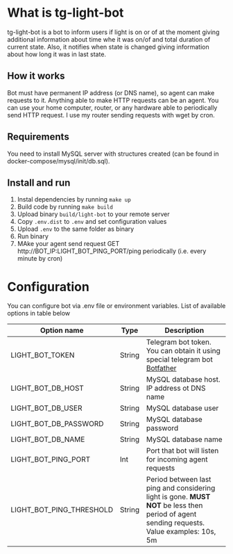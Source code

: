 # What is tg-light-bot
tg-light-bot is a bot to inform users if light is on or of at the moment giving additional information about time whe it was on/of and total duration of current state.
Also, it notifies when state is changed giving information about how long it was in last state.

## How it works
Bot must have permanent IP address (or DNS name), so agent can make requests to it.
Anything able to make HTTP requests can be an agent. You can use your home computer, router, or any hardware able to periodically send HTTP request. I use my router sending requests with wget by cron.

## Requirements
You need to install MySQL server with structures created (can be found in docker-compose/mysql/init/db.sql).

## Install and run
1. Instal dependencies by running ```make up```
2. Build code by running ```make build```
3. Upload binary ```build/light-bot``` to your remote server
4. Copy ```.env.dist``` to ```.env``` and set configuration values
5. Upload ```.env``` to the same folder as binary
6. Run binary
7. MAke your agent send request GET http://BOT_IP:LIGHT_BOT_PING_PORT/ping periodically (i.e. every minute by cron)

# Configuration
You can configure bot via .env file or environment variables. List of available options in table below

| Option name              | Type   | Description                                                                                                                                 |
|--------------------------|--------|---------------------------------------------------------------------------------------------------------------------------------------------|
| LIGHT_BOT_TOKEN          | String | Telegram bot token. You can obtain it using special telegram bot [Botfather](https://t.me/BotFather)                                        |
| LIGHT_BOT_DB_HOST        | String | MySQL database host. IP address ot DNS name                                                                                                 |
| LIGHT_BOT_DB_USER        | String | MySQL database user                                                                                                                         |
| LIGHT_BOT_DB_PASSWORD    | String | MySQL database password                                                                                                                     |
| LIGHT_BOT_DB_NAME        | String | MySQL database name                                                                                                                         |
| LIGHT_BOT_PING_PORT      | Int    | Port that bot will listen for incoming agent requests                                                                                       |
| LIGHT_BOT_PING_THRESHOLD | String | Period between last ping and considering light is gone. **MUST NOT** be less then period of agent sending requests. Value examples: 10s, 5m |

